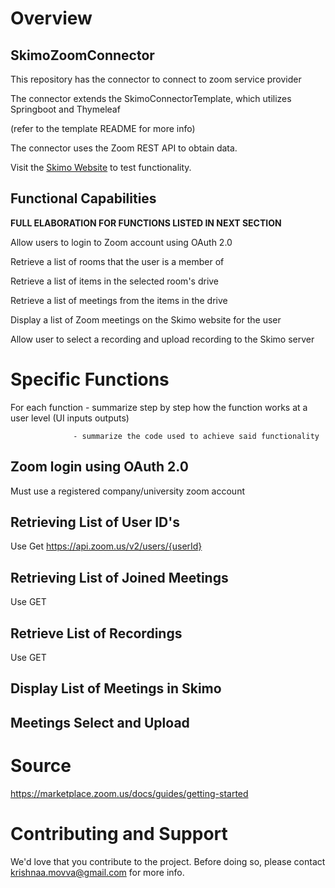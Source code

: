 # Overview
## SkimoZoomConnector
This repository has the connector to connect to zoom service provider

The connector extends the SkimoConnectorTemplate, which utilizes Springboot and Thymeleaf

(refer to the template README for more info)

The connector uses the Zoom REST API to obtain data.

Visit the [Skimo Website](https://skimo.tv/) to test functionality. 

## Functional Capabilities
**FULL ELABORATION FOR FUNCTIONS LISTED IN NEXT SECTION**

Allow users to login to Zoom account using OAuth 2.0

Retrieve a list of rooms that the user is a member of

Retrieve a list of items in the selected room's drive 

Retrieve a list of meetings from the items in the drive

Display a list of Zoom meetings on the Skimo website for the user

Allow user to select a recording and upload recording to the Skimo server

# Specific Functions 
For each function - summarize step by step how the function works at a user level (UI inputs outputs)

                  - summarize the code used to achieve said functionality 
## Zoom login using OAuth 2.0
Must use a registered company/university zoom account

## Retrieving List of User ID's
Use Get https://api.zoom.us/v2/users/{userId}
## Retrieving List of Joined Meetings  
Use GET 
## Retrieve List of Recordings 
Use GET 
## Display List of Meetings in Skimo

## Meetings Select and Upload 

# Source
https://marketplace.zoom.us/docs/guides/getting-started

# Contributing and Support
We'd love that you contribute to the project. Before doing so, please contact krishnaa.movva@gmail.com for more info. 
